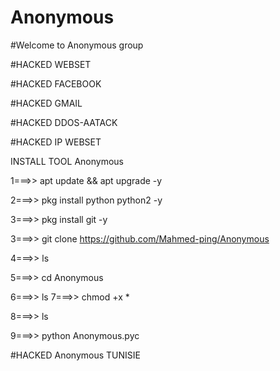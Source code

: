 # Anonymous

#Welcome to Anonymous group

#HACKED WEBSET

#HACKED FACEBOOK

#HACKED GMAIL 

#HACKED DDOS-AATACK

#HACKED IP WEBSET

INSTALL TOOL Anonymous

1===>> apt update && apt upgrade -y

2===>> pkg install python python2 -y

3===>> pkg install git -y

3===>> git clone https://github.com/Mahmed-ping/Anonymous

4===>> ls

5===>> cd Anonymous

6===>> ls
7===>> chmod +x *

8===>> ls

9===>> python Anonymous.pyc

#HACKED Anonymous TUNISIE 
